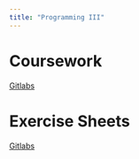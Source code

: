 ```yaml
---
title: "Programming III"
---
```


# Coursework

[Gitlabs](https://git.soton.ac.uk/ik1g19/prog3-coursework)

# Exercise Sheets

[Gitlabs](https://git.soton.ac.uk/ik1g19/prog3-exercise-sheets/-/tree/master)

